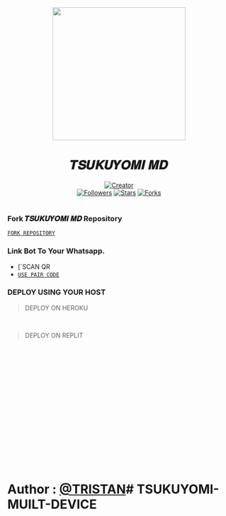 <div align="center" class= "main"> 
  <img src="https://files.catbox.moe/dturse.jpg" width="300" height="300"/>
  <h1>𝑻𝑺𝑼𝑲𝑼𝒀𝑶𝑴𝑰 𝑴𝑫</h1>

<a href="https://github.com/Tristan7122"><img title="Creator" src="https://img.shields.io/badge/Creator-Tristan-red.svg?style=for-the-badge&logo=github"></a>
<br>
<a href="https://github.com/Tristan7122?tab=followers"><img title="Followers" src="https://img.shields.io/github/followers/Tristan7122?color=green&style=flat-square"></a>
<a href="https://github.com/Tristan7122/TSUKUYOMI-MUILT DEVICE/stargazers/"><img title="Stars" src="https://img.shields.io/github/stars/Tristan7122/TSUKUYOMI-MUILT DEVICE?color=white&style=flat-square"></a>
<a href="https://github.com/Tristan7122/TSUKUYOMI-MUILT DEVICE/network/members"><img title="Forks" src="https://img.shields.io/github/forks/Tristan7122/TSUKUYOMI-MUILT DEVICE?color=yellow&style=flat-square"></a>
<br><br>
</div>
<div align= "left">

  ### Fork 𝑻𝑺𝑼𝑲𝑼𝒀𝑶𝑴𝑰 𝑴𝑫 Repository
  [`FORK REPOSITORY`](https://github.com/Tristan7122/TSUKUYOMI-MUILT-DEVICE/fork)

  ### Link Bot To Your Whatsapp.
  
 * [`SCAN QR 
 * [`USE PAIR CODE`](#)

 
  ### DEPLOY USING YOUR HOST
  
> DEPLOY ON HEROKU<br>


      

  <br>
  
> DEPLOY ON REPLIT<br>


<br><br><br>

</div>

<br><br><br><br><br><br><br><br><br><br><br><br>

# Author : [@TRISTAN](https://github.com/Tristan7122)# TSUKUYOMI-MUILT-DEVICE
